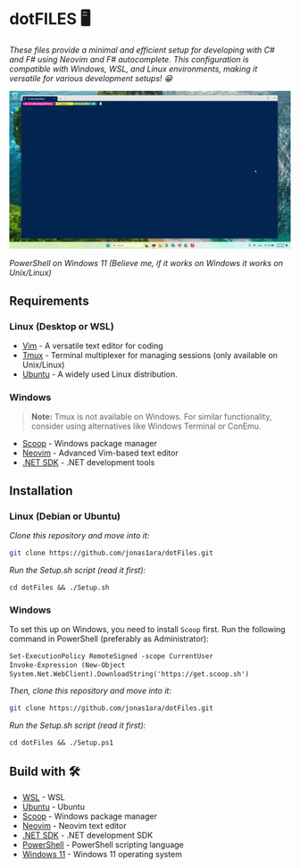 # dotFILES 🖥️

_These files provide a minimal and efficient setup for developing with C# and F# using Neovim and F# autocomplete. This configuration is compatible with Windows, WSL, and Linux environments, making it versatile for various development setups! 😁_

<img src=/src/fsharp-neovim.gif alt="Fsharp in neovim"/>

_PowerShell on Windows 11 (Believe me, if it works on Windows it works on Unix/Linux)_

## Requirements

### Linux (Desktop or WSL)

* [Vim](https://www.vim.org/) - A versatile text editor for coding
* [Tmux](https://github.com/tmux/tmux/wiki) - Terminal multiplexer for managing sessions (only available on Unix/Linux)
* [Ubuntu](https://ubuntu.com/) - A widely used Linux distribution.

### Windows

> **Note:** Tmux is not available on Windows. For similar functionality, consider using alternatives like Windows Terminal or ConEmu.

* [Scoop](https://scoop.sh/) - Windows package manager
* [Neovim](https://neovim.io/) - Advanced Vim-based text editor
* [.NET SDK](https://dotnet.microsoft.com/) - .NET development tools

## Installation

### Linux (Debian or Ubuntu)

_Clone this repository and move into it:_

```bash
git clone https://github.com/jonas1ara/dotFiles.git
```

_Run the Setup.sh script (read it first):_
```
cd dotFiles && ./Setup.sh
```

### Windows

To set this up on Windows, you need to install `Scoop` first. Run the following command in PowerShell (preferably as Administrator):

```
Set-ExecutionPolicy RemoteSigned -scope CurrentUser
Invoke-Expression (New-Object System.Net.WebClient).DownloadString('https://get.scoop.sh')
```

_Then, clone this repository and move into it:_

```bash
git clone https://github.com/jonas1ara/dotFiles.git
```

_Run the Setup.sh script (read it first):_
```
cd dotFiles && ./Setup.ps1
```

## Build with 🛠️

* [WSL](https://learn.microsoft.com/en-us/windows/wsl/install) - WSL
* [Ubuntu](https://ubuntu.com/) - Ubuntu
* [Scoop](https://scoop.sh/) - Windows package manager
* [Neovim](https://neovim.io/) - Neovim text editor
* [.NET SDK](https://dotnet.microsoft.com/) - .NET development SDK
* [PowerShell](https://learn.microsoft.com/en-us/powershell/) - PowerShell scripting language
* [Windows 11](https://www.microsoft.com/en-us/windows/windows-11) - Windows 11 operating system

